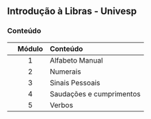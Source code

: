 ## Introdução à Libras - Univesp

### Conteúdo

|  | Módulo | Conteúdo |
|:---:|:---:|:---|
|  | 1 | Alfabeto Manual |
|  | 2 | Numerais |
|  | 3 | Sinais Pessoais |
|  | 4 | Saudações e cumprimentos |
|  | 5 | Verbos |